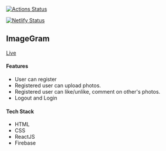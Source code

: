 [![Actions Status](https://github.com/Debarshi95/image-gram/workflows/Production%20Deploy/badge.svg)](https://github.com/Debarshi95/image-gram/actions)

[![Netlify Status](https://api.netlify.com/api/v1/badges/68632cdd-8aa7-4602-9a63-9b012588a8c3/deploy-status)](https://app.netlify.com/sites/debarshib-imagegram/deploys)

## ImageGram

[Live](https://debarshib-imagegram.netlify.app)

#### Features

- User can register
- Registered user can upload photos.
- Registered user can like/unlike, comment on other's photos.
- Logout and Login

#### Tech Stack

- HTML
- CSS
- ReactJS
- Firebase
